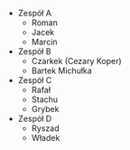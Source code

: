 * Zespół A
  * Roman
  * Jacek
  * Marcin
* Zespół B
  * Czarkek (Cezary Koper)
  * Bartek Michułka
* Zespół C
  * Rafał
  * Stachu
  * Grybek
* Zespół D
  * Ryszad
  * Władek
